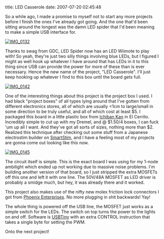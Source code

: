 title: LED Casserole
date: 2007-07-20 02:45:48 

So a while ago, I made a promise to myself not to start any more projects before I finish the ones I've already got going. And the one that'd been sitting around the longest was the damn LED spider that I'd been meaning to make a simple USB interface for.

[![IMG_0132][1]][2]

Thanks to swag from GDC, LED Spider now has an LED Wiimote to play with! So yeah, they're just two silly things involving blue LEDs, but I figured I might as well hook up whatever I have around that has LEDs in it to this thing since USB can provide the power for more of these than is ever necessary. Hence the new name of the project, "LED Casserole". I'll just keep hooking up whatever I find to this box until the board gets full.

[![IMG_0142][3]][4]

One of the interesting things about this project is the project box I used. I had black "project boxes" of all types lying around that I've gotten from different electronics stores, all of which are usually &lt;1cm to large/small in some direction to be truly useful, and all of which cost at least $5. I packaged this board in a little plastic box from [Ichiban Kan][5] in El Cerrito. Incredibly simple to cut up with my Dremel, and @ $1.50/4 boxes, I can fuck 'um up all I want. And they've got all sorts of sizes, nothing more than $2. Realized this technique after checking out some stuff from a Japanese electrostim builder on [SmartStim][6], and I have a feeling most of my projects are gonna come out looking like this now.

[![IMG_0145][7]][8]

The circuit itself is simple. This is the exact board I was using for my 1-node ambilight which ended up not working due to massive noise problems. I'm building another version of that board, so I just stripped the extra MOSFETs off this one and left it with one line. The 50V/48A MOSFET as LED driver is probably a smidge much, but hey, it was already there and it worked. 

This project also makes use of the nifty new molex friction lock connectors I got from [Phoenix Enterprises][9]. No more plugging in shit backwards! Yay!

The whole thing is powered off the USB line, the MOSFET just works as a simple switch for the LEDs. The switch on top turns the power to the lights on and off. Software is [USBTiny][10] with an extra CONTROL instruction that takes a single byte for setting the PWM.

Onto the next project! 

   [1]: http://farm2.static.flickr.com/1377/856694995_c1a0f5d0fc.jpg
   [2]: http://www.flickr.com/photos/qdot76367/856694995/ (Photo Sharing)
   [3]: http://farm2.static.flickr.com/1026/856695049_a0565914f3_m.jpg
   [4]: http://www.flickr.com/photos/qdot76367/856695049/ (Photo Sharing)
   [5]: http://www.maruwa.com/
   [6]: http://www.smartstim.com
   [7]: http://farm2.static.flickr.com/1089/856701475_88da2c6212.jpg
   [8]: http://www.flickr.com/photos/qdot76367/856701475/ (Photo Sharing)
   [9]: http://www.phoenixent.com/
   [10]: http://www.xs4all.nl/~dicks/avr/usbtiny/

